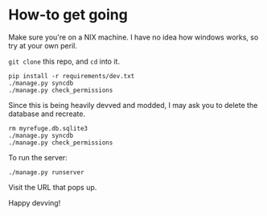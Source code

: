 # How-to get going

Make sure you're on a NIX machine. I have no idea how windows works, so try at your own peril.

`git clone` this repo, and `cd` into it.

```
pip install -r requirements/dev.txt
./manage.py syncdb
./manage.py check_permissions
```

Since this is being heavily devved and modded, I may ask you to delete the database and recreate.

```
rm myrefuge.db.sqlite3
./manage.py syncdb
./manage.py check_permissions
```

To run the server:

`./manage.py runserver`

Visit the URL that pops up.

Happy devving!
